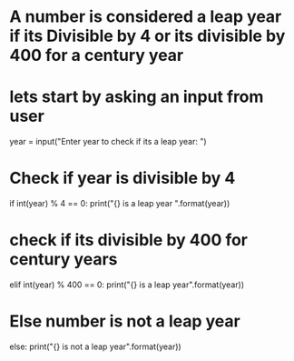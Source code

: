 # A number is considered a leap year if its Divisible by 4 or its divisible by 400 for a century year

# lets start by asking an input from user

year = input("Enter year to check if its a leap year: ")

# Check if year is divisible by 4
if int(year) % 4 == 0:
    print("{} is a leap year ".format(year))
# check if its divisible by 400 for century years
elif int(year) % 400 == 0:
    print("{} is a leap year".format(year))
# Else number is not a leap year
else:
    print("{} is not a leap year".format(year))
